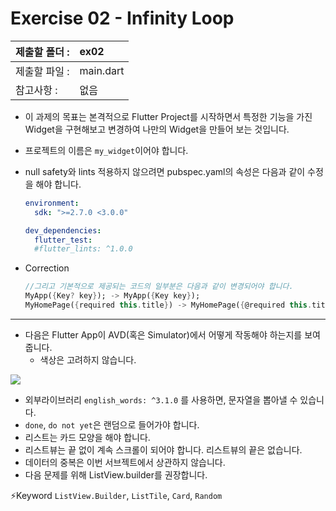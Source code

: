 # Exercise 02 - Infinity Loop

| 제출할 폴더 : | ex02      |
| :------------ | :-------- |
| 제출할 파일 : | main.dart |
| 참고사항 :    | 없음      |

- 이 과제의 목표는 본격적으로 Flutter Project를 시작하면서 특정한 기능을 가진 Widget을 구현해보고 변경하여 나만의 Widget을 만들어 보는 것입니다.

- 프로젝트의 이름은 `my_widget`이어야 합니다.

- null safety와 lints 적용하지 않으려면 pubspec.yaml의 속성은 다음과 같이 수정을 해야 합니다.

  ```yaml
  environment:
    sdk: ">=2.7.0 <3.0.0"
  
  dev_dependencies:
    flutter_test:
  	#flutter_lints: ^1.0.0
  ```

- Correction

  ```dart
  //그리고 기본적으로 제공되는 코드의 일부분은 다음과 같이 변경되어야 합니다.
  MyApp({Key? key}); -> MyApp({Key key});
  MyHomePage({required this.title}) -> MyHomePage({@required this.title})
  ```

---

- 다음은 Flutter App이 AVD(혹은 Simulator)에서 어떻게 작동해야 하는지를 보여줍니다.
  - 색상은 고려하지 않습니다.

<img src="../../.src/day01_ex02_00.gif">

- 외부라이브러리 `english_words: ^3.1.0` 를 사용하면, 문자열을 뽑아낼 수 있습니다.
- `done`, `do not yet`은 랜덤으로 들어가야 합니다.
- 리스트는 카드 모양을 해야 합니다.
- 리스트뷰는 끝 없이 계속 스크롤이 되어야 합니다. 리스트뷰의 끝은 없습니다.
- 데이터의 중복은 이번 서브젝트에서 상관하지 않습니다.
- 다음 문제를 위해 ListView.builder를 권장합니다.

⚡️Keyword
`ListView.Builder`, `ListTile`, `Card`, `Random`

